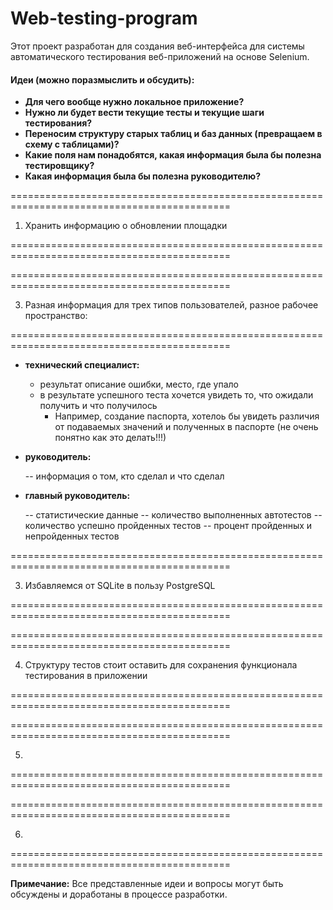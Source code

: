 # Web-testing-program

Этот проект разработан для создания веб-интерфейса для системы автоматического тестирования веб-приложений на основе Selenium.

#### Идеи (можно поразмыслить и обсудить):

- **Для чего вообще нужно локальное приложение?**
- **Нужно ли будет вести текущие тесты и текущие шаги тестирования?**
- **Переносим структуру старых таблиц и баз данных (превращаем в схему с таблицами)?**
- **Какие поля нам понадобятся, какая информация была бы полезна тестировщику?**
- **Какая информация была бы полезна руководителю?**

============================================================================================

1) Хранить информацию о обновлении площадки

============================================================================================

============================================================================================

3) Разная информация для трех типов пользователей, разное рабочее пространство:

============================================================================================

- **технический специалист:**

	- результат описание ошибки, место, где упало
  	- в результате успешного теста хочется увидеть то, что ожидали получить и что получилось
  		- Например, создание паспорта, хотелоь бы увидеть различия от подаваемых значений и полученных в паспорте (не очень понятно как это делать!!!)  

- **руководитель:**

	-- информация о том, кто сделал и что сделал

- **главный руководитель:**

	-- статистические данные
	-- количество выполненных автотестов
	-- количество успешно пройденных тестов
	-- процент пройденных и непройденных тестов

============================================================================================

3) Избавляемся от SQLite в пользу PostgreSQL

============================================================================================

============================================================================================

4) Структуру тестов стоит оставить для сохранения функционала тестирования в приложении

============================================================================================

============================================================================================

5) 

============================================================================================

============================================================================================

6) 

============================================================================================

**Примечание:** Все представленные идеи и вопросы могут быть обсуждены и доработаны в процессе разработки.
